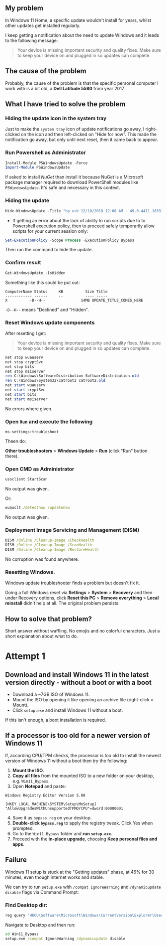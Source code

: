 ## My problem

In Windows 11 Home, a specific update wouldn't install for years, whilst other updates get installed regularly.

I keep getting a notification about the need to update Windows and it leads to the following message:

> Your device is missing important security and quality fixes. Make sure to keep your device on and plugged in so updates can complete.

## The cause of the problem

Probably, the cause of the problem is that the specific personal computer I work with is a bit old, a **Dell Latitude 5580** from year 2017.

## What I have tried to solve the problem

### Hiding the update icon in the system tray

Just to make the `system tray` icon of update notifications go away, I right-clicked on the icon and then left-clicked on "Hide for now". This made the notification go away, but only until next reset, then it came back to appear.

### Run Powershell as Administrator

```powershell
Install-Module PSWindowsUpdate -Force
Import-Module PSWindowsUpdate
```

If asked to install *NuGet* than install it because NuGet is a Microsoft package manager required to download PowerShell modules like `PSWindowsUpdate`. It's safe and necessary in this context.

### Hiding the update

```powershell
Hide-WindowsUpdate -Title "hp usb 12/10/2018 12:00 AM - 49.0.4411.18331"
```

* If getting an error about the lack of ability to run scripts due to to Powershell execution policy, then to  proceed safely temporarily allow scripts for your current session only:

```powershell
Set-ExecutionPolicy -Scope Process -ExecutionPolicy Bypass
```

Then run the command to hide the update.

### Confirm result

```powershell
Get-WindowsUpdate -IsHidden
```

Something like this sould be put out:

```
ComputerName Status     KB          Size Title
------------ ------     --          ---- -----
X          -D--H--                14MB UPDATE_TITLE_COMES_HERE
```

`-D--H--` means "Declined" and "Hidden".

### Reset Windows update components

After resetting I get:

> Your device is missing important security and quality fixes. Make sure to keep your device on and plugged in so updates can complete.

```powershell
net stop wuauserv
net stop cryptSvc
net stop bits
net stop msiserver
ren C:\Windows\SoftwareDistribution SoftwareDistribution.old
ren C:\Windows\System32\catroot2 catroot2.old
net start wuauserv
net start cryptSvc
net start bits
net start msiserver
```

No errors where given.

### Open `Run` and execute the following

```
ms-settings:troubleshoot
```

Theen do:

**Other troubleshooters** > **Windows Update** > **Run** (click "Run" button there).

### Open CMD as Administrator

```cmd
usoclient StartScan
```

No output was given.

Or:

```cmd
wuauclt /detectnow /updatenow
```

No output was given.

### Deployment Image Servicing and Management (DISM)

```cmd
DISM /Online /Cleanup-Image /CheckHealth
DISM /Online /Cleanup-Image /ScanHealth
DISM /Online /Cleanup-Image /RestoreHealth
```

No corruption was found anywhere.

### Resetting Windows.

Windows update troubleshooter finds a problem but doesn't fix it.

Doing a full Windows reset via **Settings** > **System** > **Recovery** and then under Recovery options, click **Reset this PC** > **Remove everything** > **Local reinstall** didn't help at all. The original problem persists.

## How to solve that problem?

Short answer without waffling. No emojis and no colorful characters. Just a short explanation about what to do.

# Attempt 1

## Download and install Windows 11 in the latest version directly - without a boot or with a boot

* Download a ~7GB ISO of Windows 11.
* Mount the ISO by opening it like opening an archive file (right-click > Mount).
* Click `setup.exe` and install Windows 11 without a boot.

If this isn't enough, a boot installation is required.

## If a processor is too old for a newer version of Windows 11

If, according CPU/TPM checks,  the processor is too old to install the newest version of Windows 11 without a boot then try the following:

1. **Mount the ISO**.
2. **Copy all files** from the mounted ISO to a new folder on your desktop, e.g. `Win11_Bypass`.
3. Open **Notepad** and paste:

 ```reg
 Windows Registry Editor Version 5.00

 [HKEY_LOCAL_MACHINE\SYSTEM\Setup\MoSetup]
 "AllowUpgradesWithUnsupportedTPMOrCPU"=dword:00000001
 ```

4. Save it as `bypass.reg` on your desktop.  
5. **Double-click `bypass.reg`** to apply the registry tweak. Click Yes when prompted.  
6. Go to the `Win11_Bypass` folder and **run `setup.exe`**.  
7. Proceed with the **in-place upgrade**, choosing **Keep personal files and apps**.  

## Failure

Windows 11 setup is stuck at the "Getting updates" phase, at 46% for 30 minutes, even though internet works and stable.

We can try to run `setup.exe` with `/compat IgnoreWarning` and `/dynamicupdate disable` flags via Command Prompt:

### Find Desktop dir:

```cmd
reg query "HKCU\Software\Microsoft\Windows\CurrentVersion\Explorer\User Shell Folders"
```

Navigate to Desktop and then run:

```cmd
cd Win11_Bypass
setup.exe /compat IgnoreWarning /dynamicupdate disable
```
